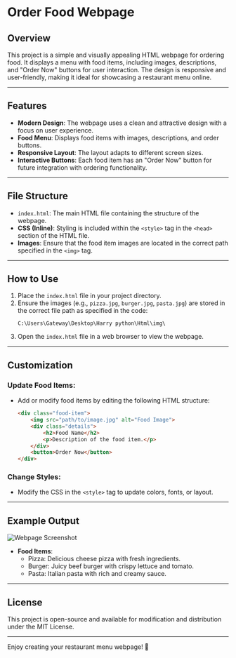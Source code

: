 # Order Food Webpage

## Overview

This project is a simple and visually appealing HTML webpage for ordering food. It displays a menu with food items, including images, descriptions, and "Order Now" buttons for user interaction. The design is responsive and user-friendly, making it ideal for showcasing a restaurant menu online.

---

## Features

- **Modern Design**: The webpage uses a clean and attractive design with a focus on user experience.
- **Food Menu**: Displays food items with images, descriptions, and order buttons.
- **Responsive Layout**: The layout adapts to different screen sizes.
- **Interactive Buttons**: Each food item has an "Order Now" button for future integration with ordering functionality.

---

## File Structure

- `index.html`: The main HTML file containing the structure of the webpage.
- **CSS (Inline)**: Styling is included within the `<style>` tag in the `<head>` section of the HTML file.
- **Images**: Ensure that the food item images are located in the correct path specified in the `<img>` tag.

---

## How to Use

1. Place the `index.html` file in your project directory.
2. Ensure the images (e.g., `pizza.jpg`, `burger.jpg`, `pasta.jpg`) are stored in the correct file path as specified in the code:
   ```
   C:\Users\Gateway\Desktop\Harry python\Html\img\
   ```
3. Open the `index.html` file in a web browser to view the webpage.

---

## Customization

### Update Food Items:
- Add or modify food items by editing the following HTML structure:
  ```html
  <div class="food-item">
      <img src="path/to/image.jpg" alt="Food Image">
      <div class="details">
          <h2>Food Name</h2>
          <p>Description of the food item.</p>
      </div>
      <button>Order Now</button>
  </div>
  ```

### Change Styles:
- Modify the CSS in the `<style>` tag to update colors, fonts, or layout.

---

## Example Output

![Webpage Screenshot](https://via.placeholder.com/600x300)

- **Food Items**:
  - Pizza: Delicious cheese pizza with fresh ingredients.
  - Burger: Juicy beef burger with crispy lettuce and tomato.
  - Pasta: Italian pasta with rich and creamy sauce.

---

## License

This project is open-source and available for modification and distribution under the MIT License.

---

Enjoy creating your restaurant menu webpage! 🍲


